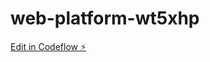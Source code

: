 # web-platform-wt5xhp

[Edit in Codeflow ⚡️](https://stackblitz.com/~/github.com/willdelg/web-platform-wt5xhp)